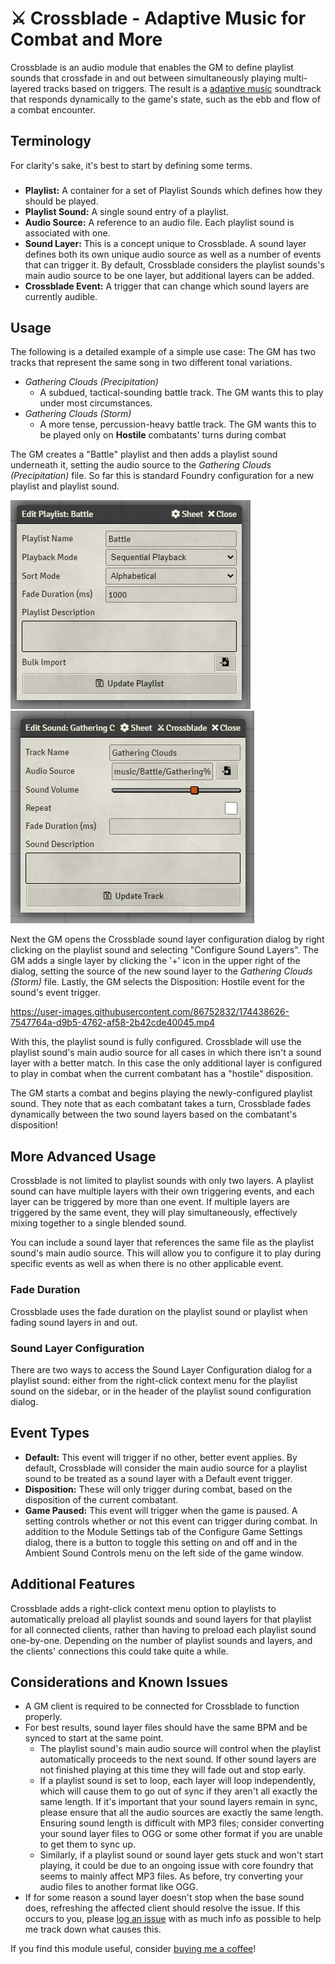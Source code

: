 # ⚔ Crossblade - Adaptive Music for Combat and More
Crossblade is an audio module that enables the GM to define playlist sounds that crossfade in and out between simultaneously playing multi-layered tracks based on triggers. The result is a [adaptive music](https://en.wikipedia.org/wiki/Adaptive_music) soundtrack that responds dynamically to the game's state, such as the ebb and flow of a combat encounter.
## Terminology
For clarity's sake, it's best to start by defining some terms.
###
* **Playlist:** A container for a set of Playlist Sounds which defines how they should be played.
* **Playlist Sound:** A single sound entry of a playlist. 
* **Audio Source:** A reference to an audio file. Each playlist sound is associated with one.
* **Sound Layer:** This is a concept unique to Crossblade. A sound layer defines both its own unique audio source as well as a number of events that can trigger it. By default, Crossblade considers the playlist sounds's main audio source to be one layer, but additional layers can be added.
* **Crossblade Event:** A trigger that can change which sound layers are currently audible.
## Usage
The following is a detailed example of a simple use case: The GM has two tracks that represent the same song in two different tonal variations.
* *Gathering Clouds (Precipitation)*
    * A subdued, tactical-sounding battle track. The GM wants this to play under most circumstances. 
* *Gathering Clouds (Storm)*
    * A more tense, percussion-heavy battle track. The GM wants this to be played only on **Hostile** combatants' turns during combat

The GM creates a "Battle" playlist and then adds a playlist sound underneath it, setting the audio source to the *Gathering Clouds (Precipitation)* file. So far this is standard Foundry configuration for a new playlist and playlist sound.

![Playlist Config](/src/assets/readme/Playlist%20Config.webp "Playlist Configuration")
![Playlist Sound Config](/src/assets/readme/Playlist%20Sound%20Config.webp "Playlist Sound Configuration")

Next the GM opens the Crossblade sound layer configuration dialog by right clicking on the playlist sound and selecting "Configure Sound Layers". The GM adds a single layer by clicking the '+' icon in the upper right of the dialog, setting the source of the new sound layer to the *Gathering Clouds (Storm)* file. Lastly, the GM selects the Disposition: Hostile event for the sound's event trigger.

https://user-images.githubusercontent.com/86752832/174438626-7547764a-d9b5-4762-af58-2b42cde40045.mp4

With this, the playlist sound is fully configured. Crossblade will use the playlist sound's main audio source for all cases in which there isn't a sound layer with a better match. In this case the only additional layer is configured to play in combat when the current combatant has a "hostile" disposition.

The GM starts a combat and begins playing the newly-configured playlist sound. They note that as each combatant takes a turn, Crossblade fades dynamically between the two sound layers based on the combatant's disposition!

## More Advanced Usage
Crossblade is not limited to playlist sounds with only two layers. A playlist sound can have multiple layers with their own triggering events, and each layer can be triggered by more than one event. If multiple layers are triggered by the same event, they will play simultaneously, effectively mixing together to a single blended sound.

You can include a sound layer that references the same file as the playlist sound's main audio source. This will allow you to configure it to play during specific events as well as when there is no other applicable event.
### Fade Duration
Crossblade uses the fade duration on the playlist sound or playlist when fading sound layers in and out.
### Sound Layer Configuration
There are two ways to access the Sound Layer Configuration dialog for a playlist sound: either from the right-click context menu for the playlist sound on the sidebar, or in the header of the playlist sound configuration dialog.
## Event Types
* **Default:** This event will trigger if no other, better event applies. By default, Crossblade will consider the main audio source for a playlist sound to be treated as a sound layer with a Default event trigger.
* **Disposition:** These will only trigger during combat, based on the disposition of the current combatant.
* **Game Paused:** This event will trigger when the game is paused. A setting controls whether or not this event can trigger during combat. In addition to the Module Settings tab of the Configure Game Settings dialog, there is a button to toggle this setting on and off and in the Ambient Sound Controls menu on the left side of the game window.
## Additional Features
Crossblade adds a right-click context menu option to playlists to automatically preload all playlist sounds and sound layers for that playlist for all connected clients, rather than having to preload each playlist sound one-by-one. Depending on the number of playlist sounds and layers, and the clients' connections this could take quite a while.

## Considerations and Known Issues
* A GM client is required to be connected for Crossblade to function properly.
* For best results, sound layer files should have the same BPM and be synced to start at the same point.
    * The playlist sound's main audio source will control when the playlist automatically proceeds to the next sound. If other sound layers are not finished playing at this time they will fade out and stop early.
    * If a playlist sound is set to loop, each layer will loop independently, which will cause them to go out of sync if they aren't all exactly the same length. If it's important that your sound layers remain in sync, please ensure that all the audio sources are exactly the same length. Ensuring sound length is difficult with MP3 files; consider converting your sound layer files to OGG or some other format if you are unable to get them to sync up.
    * Similarly, if a playlist sound or sound layer gets stuck and won't start playing, it could be due to an ongoing issue with core foundry that seems to mainly affect MP3 files. As before, try converting your audio files to another format like OGG.
* If for some reason a sound layer doesn't stop when the base sound does, refreshing the affected client should resolve the issue. If this occurs to you, please [log an issue](https://github.com/Elemental-Re/crossblade/issues) with as much info as possible to help me track down what causes this.

If you find this module useful, consider [buying me a coffee](https://ko-fi.com/elemental_re "Buy me a coffee!")!
